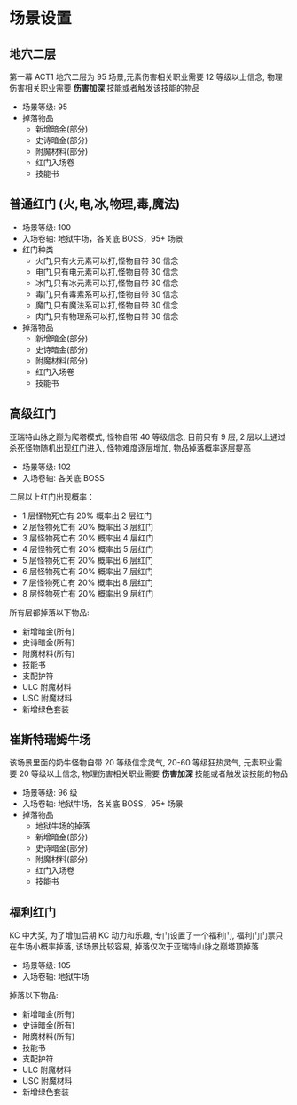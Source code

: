 # 场景设置

## 地穴二层

第一幕 ACT1 地穴二层为 95 场景,元素伤害相关职业需要 12 等级以上信念, 物理伤害相关职业需要 **伤害加深** 技能或者触发该技能的物品

- 场景等级: 95
- 掉落物品
  - 新增暗金(部分)
  - 史诗暗金(部分)
  - 附魔材料(部分)
  - 红门入场卷
  - 技能书

## 普通红门 (火,电,冰,物理,毒,魔法)

- 场景等级: 100
- 入场卷轴: 地狱牛场，各关底 BOSS，95+ 场景
- 红门种类
  - 火门,只有火元素可以打,怪物自带 30 信念
  - 电门,只有电元素可以打,怪物自带 30 信念
  - 冰门,只有冰元素可以打,怪物自带 30 信念
  - 毒门,只有毒素系可以打,怪物自带 30 信念
  - 魔门,只有魔法系可以打,怪物自带 30 信念
  - 肉门,只有物理系可以打,怪物自带 30 信念
- 掉落物品
  - 新增暗金(部分)
  - 史诗暗金(部分)
  - 附魔材料(部分)
  - 红门入场卷
  - 技能书

## 高级红门

亚瑞特山脉之巅为爬塔模式, 怪物自带 40 等级信念, 目前只有 9 层, 2 层以上通过杀死怪物随机出现红门进入, 怪物难度逐层增加, 物品掉落概率逐层提高

- 场景等级: 102
- 入场卷轴: 各关底 BOSS

二层以上红门出现概率：

- 1 层怪物死亡有 20% 概率出 2 层红门
- 2 层怪物死亡有 20% 概率出 3 层红门
- 3 层怪物死亡有 20% 概率出 4 层红门
- 4 层怪物死亡有 20% 概率出 5 层红门
- 5 层怪物死亡有 20% 概率出 6 层红门
- 6 层怪物死亡有 20% 概率出 7 层红门
- 7 层怪物死亡有 20% 概率出 8 层红门
- 8 层怪物死亡有 20% 概率出 9 层红门

所有层都掉落以下物品:

- 新增暗金(所有)
- 史诗暗金(所有)
- 附魔材料(所有)
- 技能书
- 支配护符
- ULC 附魔材料
- USC 附魔材料
- 新增绿色套装

## 崔斯特瑞姆牛场

该场景里面的奶牛怪物自带 20 等级信念灵气, 20-60 等级狂热灵气, 元素职业需要 20 等级以上信念, 物理伤害相关职业需要 **伤害加深** 技能或者触发该技能的物品

- 场景等级: 96 级
- 入场卷轴: 地狱牛场，各关底 BOSS，95+ 场景
- 掉落物品
  - 地狱牛场的掉落
  - 新增暗金(部分)
  - 史诗暗金(部分)
  - 附魔材料(部分)
  - 红门入场卷
  - 技能书

## 福利红门

KC 中大奖, 为了增加后期 KC 动力和乐趣, 专门设置了一个福利门, 福利门门票只在牛场小概率掉落, 该场景比较容易, 掉落仅次于亚瑞特山脉之巅塔顶掉落

- 场景等级: 105
- 入场卷轴: 地狱牛场

掉落以下物品:

- 新增暗金(所有)
- 史诗暗金(所有)
- 附魔材料(所有)
- 技能书
- 支配护符
- ULC 附魔材料
- USC 附魔材料
- 新增绿色套装
